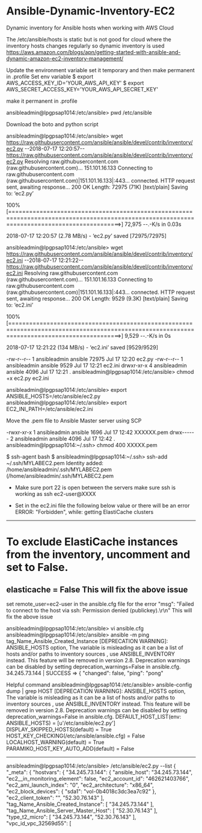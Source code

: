 # Ansible-Dynamic-Inventory-EC2
Dynamic inventory for Ansible hosts when working with AWS Cloud 

The /etc/ansible/hosts is static but is not good for cloud where the inventory hosts changes regularly so dynamic inventory is used
https://aws.amazon.com/blogs/apn/getting-started-with-ansible-and-dynamic-amazon-ec2-inventory-management/

Update the environment variable set it temporary and then make permanent in .profile
Set env variable
$ export AWS_ACCESS_KEY_ID='YOUR_AWS_API_KEY'
$ export AWS_SECRET_ACCESS_KEY='YOUR_AWS_API_SECRET_KEY'

make it permanent in .profile

ansibleadmin@lpgpsap1014:/etc/ansible> pwd
/etc/ansible

Download the boto and python script

ansibleadmin@lpgpsap1014:/etc/ansible> wget https://raw.githubusercontent.com/ansible/ansible/devel/contrib/inventory/ec2.py
--2018-07-17 12:20:57--  https://raw.githubusercontent.com/ansible/ansible/devel/contrib/inventory/ec2.py
Resolving raw.githubusercontent.com (raw.githubusercontent.com)... 151.101.16.133
Connecting to raw.githubusercontent.com (raw.githubusercontent.com)|151.101.16.133|:443... connected.
HTTP request sent, awaiting response... 200 OK
Length: 72975 (71K) [text/plain]
Saving to: ‘ec2.py’

100%[============================================================================================================================================>] 72,975      --.-K/s   in 0.03s   

2018-07-17 12:20:57 (2.78 MB/s) - ‘ec2.py’ saved [72975/72975]

ansibleadmin@lpgpsap1014:/etc/ansible> wget https://raw.githubusercontent.com/ansible/ansible/devel/contrib/inventory/ec2.ini
--2018-07-17 12:21:22--  https://raw.githubusercontent.com/ansible/ansible/devel/contrib/inventory/ec2.ini
Resolving raw.githubusercontent.com (raw.githubusercontent.com)... 151.101.16.133
Connecting to raw.githubusercontent.com (raw.githubusercontent.com)|151.101.16.133|:443... connected.
HTTP request sent, awaiting response... 200 OK
Length: 9529 (9.3K) [text/plain]
Saving to: ‘ec2.ini’

100%[============================================================================================================================================>] 9,529       --.-K/s   in 0s      

2018-07-17 12:21:22 (134 MB/s) - ‘ec2.ini’ saved [9529/9529]

-rw-r--r--  1 ansibleadmin ansible 72975 Jul 17 12:20 ec2.py
-rw-r--r--  1 ansibleadmin ansible  9529 Jul 17 12:21 ec2.ini
drwxr-xr-x  4 ansibleadmin ansible  4096 Jul 17 12:21 .
ansibleadmin@lpgpsap1014:/etc/ansible> chmod +x ec2.py ec2.ini




ansibleadmin@lpgpsap1014:/etc/ansible> export ANSIBLE_HOSTS=/etc/ansible/ec2.py
ansibleadmin@lpgpsap1014:/etc/ansible> export EC2_INI_PATH=/etc/ansible/ec2.ini


Move the .pem file to Ansible Master server using SCP

-rwxr-xr-x  1 ansibleadmin ansible 1696 Jul 17 12:42 XXXXXX.pem
drwx------  2 ansibleadmin ansible 4096 Jul 17 12:42 .
ansibleadmin@lpgpsap1014:~/.ssh> chmod 400 XXXXX.pem 


$ ssh-agent bash 
$ ansibleadmin@lpgpsap1014:~/.ssh> ssh-add ~/.ssh/MYLABEC2.pem
Identity added: /home/ansibleadmin/.ssh/MYLABEC2.pem (/home/ansibleadmin/.ssh/MYLABEC2.pem

- Make sure port 22 is open between the servers make sure ssh is working as ssh ec2-user@XXXX

- Set in the ec2.ini file the following below value or there will be an error ERROR: "Forbidden", while: getting ElastiCache
clusters
-------
# To exclude ElastiCache instances from the inventory, uncomment and set to False.
elasticache = False
This will fix the above issue
----------

set remote_user=ec2-user in the ansible.cfg file for the error "msg": "Failed to connect to the host via ssh: Permission denied (publickey).\r\n"
This will fix the above issue

ansibleadmin@lpgpsap1014:/etc/ansible> vi ansible.cfg
ansibleadmin@lpgpsap1014:/etc/ansible> ansible -m ping tag_Name_Ansible_Created_Instance
[DEPRECATION WARNING]: ANSIBLE_HOSTS option, The variable is misleading as it can be a list of hosts and/or paths to inventory sources , use ANSIBLE_INVENTORY instead. This feature 
will be removed in version 2.8. Deprecation warnings can be disabled by setting deprecation_warnings=False in ansible.cfg.
34.245.73.144 | SUCCESS => {
    "changed": false, 
    "ping": "pong"

Helpful command
ansibleadmin@lpgpsap1014:/etc/ansible> ansible-config dump | grep HOST
[DEPRECATION WARNING]: ANSIBLE_HOSTS option, The variable is misleading as it can be a list of hosts and/or paths to inventory sources , use ANSIBLE_INVENTORY instead. This feature 
will be removed in version 2.8. Deprecation warnings can be disabled by setting deprecation_warnings=False in ansible.cfg.
DEFAULT_HOST_LIST(env: ANSIBLE_HOSTS) = [u'/etc/ansible/ec2.py']
DISPLAY_SKIPPED_HOSTS(default) = True
HOST_KEY_CHECKING(/etc/ansible/ansible.cfg) = False
LOCALHOST_WARNING(default) = True
PARAMIKO_HOST_KEY_AUTO_ADD(default) = False



----
ansibleadmin@lpgpsap1014:/etc/ansible> /etc/ansible/ec2.py --list
{
  "_meta": {
    "hostvars": {
      "34.245.73.144": {
        "ansible_host": "34.245.73.144", 
        "ec2__in_monitoring_element": false, 
        "ec2_account_id": "462621403766", 
        "ec2_ami_launch_index": "0", 
        "ec2_architecture": "x86_64", 
        "ec2_block_devices": {
          "sda1": "vol-0b4018c3dc3ea7c92"
        }, 
        "ec2_client_token": "",     "52.30.76.143"
  ], 
  "tag_Name_Ansible_Created_Instance": [
    "34.245.73.144"
  ], 
  "tag_Name_Ansible_Server_Master_Host": [
    "52.30.76.143"
  ], 
  "type_t2_micro": [
    "34.245.73.144", 
    "52.30.76.143"
  ], 
  "vpc_id_vpc_32569d55": [
    
